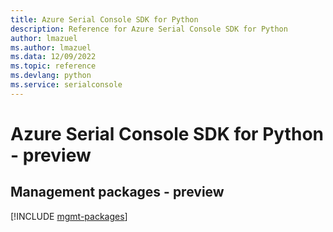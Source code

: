 ```yaml
---
title: Azure Serial Console SDK for Python
description: Reference for Azure Serial Console SDK for Python
author: lmazuel
ms.author: lmazuel
ms.data: 12/09/2022
ms.topic: reference
ms.devlang: python
ms.service: serialconsole
---
```

# Azure Serial Console SDK for Python - preview

## Management packages - preview
[!INCLUDE [mgmt-packages](serial-console-mgmt-index.md)]